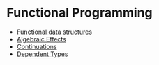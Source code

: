 # Functional Programming 

- [Functional data structures](data-structures.md)
- [Algebraic Effects](algebraic-effects.md)
- [Continuations](continuations.md)
- [Dependent Types](dependent-types/dependent-types.md)

